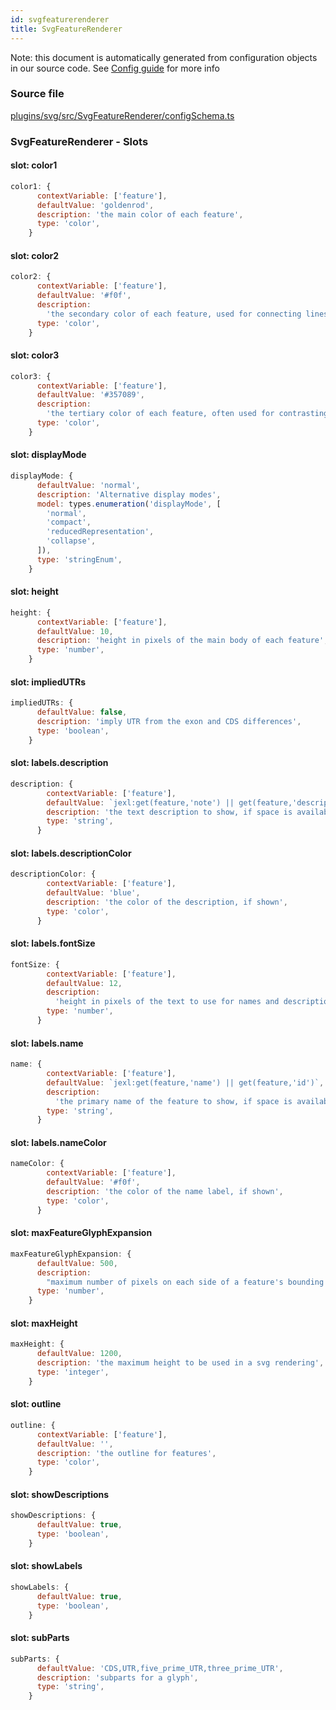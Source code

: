 ```yaml
---
id: svgfeaturerenderer
title: SvgFeatureRenderer
---
```


Note: this document is automatically generated from configuration objects in our
source code. See [Config guide](/docs/config_guide) for more info

### Source file

[plugins/svg/src/SvgFeatureRenderer/configSchema.ts](https://github.com/GMOD/jbrowse-components/blob/main/plugins/svg/src/SvgFeatureRenderer/configSchema.ts)

### SvgFeatureRenderer - Slots

#### slot: color1

```js
color1: {
      contextVariable: ['feature'],
      defaultValue: 'goldenrod',
      description: 'the main color of each feature',
      type: 'color',
    }
```

#### slot: color2

```js
color2: {
      contextVariable: ['feature'],
      defaultValue: '#f0f',
      description:
        'the secondary color of each feature, used for connecting lines, etc',
      type: 'color',
    }
```

#### slot: color3

```js
color3: {
      contextVariable: ['feature'],
      defaultValue: '#357089',
      description:
        'the tertiary color of each feature, often used for contrasting fills, like on UTRs',
      type: 'color',
    }
```

#### slot: displayMode

```js
displayMode: {
      defaultValue: 'normal',
      description: 'Alternative display modes',
      model: types.enumeration('displayMode', [
        'normal',
        'compact',
        'reducedRepresentation',
        'collapse',
      ]),
      type: 'stringEnum',
    }
```

#### slot: height

```js
height: {
      contextVariable: ['feature'],
      defaultValue: 10,
      description: 'height in pixels of the main body of each feature',
      type: 'number',
    }
```

#### slot: impliedUTRs

```js
impliedUTRs: {
      defaultValue: false,
      description: 'imply UTR from the exon and CDS differences',
      type: 'boolean',
    }
```

#### slot: labels.description

```js
description: {
        contextVariable: ['feature'],
        defaultValue: `jexl:get(feature,'note') || get(feature,'description')`,
        description: 'the text description to show, if space is available',
        type: 'string',
      }
```

#### slot: labels.descriptionColor

```js
descriptionColor: {
        contextVariable: ['feature'],
        defaultValue: 'blue',
        description: 'the color of the description, if shown',
        type: 'color',
      }
```

#### slot: labels.fontSize

```js
fontSize: {
        contextVariable: ['feature'],
        defaultValue: 12,
        description:
          'height in pixels of the text to use for names and descriptions',
        type: 'number',
      }
```

#### slot: labels.name

```js
name: {
        contextVariable: ['feature'],
        defaultValue: `jexl:get(feature,'name') || get(feature,'id')`,
        description:
          'the primary name of the feature to show, if space is available',
        type: 'string',
      }
```

#### slot: labels.nameColor

```js
nameColor: {
        contextVariable: ['feature'],
        defaultValue: '#f0f',
        description: 'the color of the name label, if shown',
        type: 'color',
      }
```

#### slot: maxFeatureGlyphExpansion

```js
maxFeatureGlyphExpansion: {
      defaultValue: 500,
      description:
        "maximum number of pixels on each side of a feature's bounding coordinates that a glyph is allowed to use",
      type: 'number',
    }
```

#### slot: maxHeight

```js
maxHeight: {
      defaultValue: 1200,
      description: 'the maximum height to be used in a svg rendering',
      type: 'integer',
    }
```

#### slot: outline

```js
outline: {
      contextVariable: ['feature'],
      defaultValue: '',
      description: 'the outline for features',
      type: 'color',
    }
```

#### slot: showDescriptions

```js
showDescriptions: {
      defaultValue: true,
      type: 'boolean',
    }
```

#### slot: showLabels

```js
showLabels: {
      defaultValue: true,
      type: 'boolean',
    }
```

#### slot: subParts

```js
subParts: {
      defaultValue: 'CDS,UTR,five_prime_UTR,three_prime_UTR',
      description: 'subparts for a glyph',
      type: 'string',
    }
```
